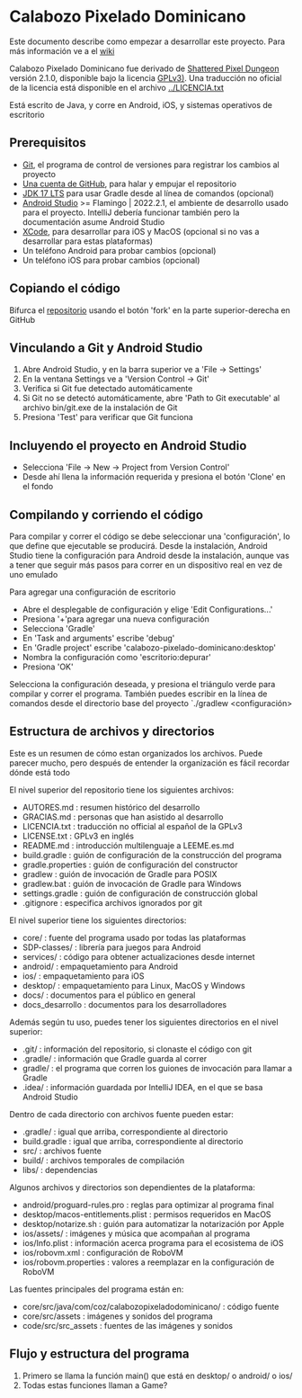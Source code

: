 # Calabozo Pixelado Dominicano

Este documento describe como empezar a desarrollar este proyecto. Para más información ve a el [wiki](https://github.com/coz-eduardo-hernandez/calabozo-pixelado-dominicano/wiki)

Calabozo Pixelado Dominicano fue derivado de [Shattered Pixel Dungeon](https://github.com/00-Evan/shattered-pixel-dungeon) versión 2.1.0, disponible bajo la licencia [GPLv3)](https://www.gnu.org/licenses/gpl-3.0.html). Una traducción no oficial de la licencia está disponible en el archivo [../LICENCIA.txt](../LICENCIA.txt)

Está escrito de Java, y corre en Android, iOS, y sistemas operativos de escritorio

## Prerequisitos
- [Git](https://git-scm.com/downloads), el programa de control de versiones para registrar los cambios al proyecto
- [Una cuenta de GitHub](https://github.com/), para halar y empujar el repositorio
- [JDK 17 LTS](https://www.oracle.com/java/technologies/downloads/#java17) para usar Gradle desde al línea de comandos (opcional)
- [Android Studio](https://developer.android.com/codelabs/basic-android-kotlin-compose-install-android-studio?hl=es-419#0) >= Flamingo | 2022.2.1, el ambiente de desarrollo usado para el proyecto. IntelliJ debería funcionar también pero la documentación asume Android Studio
- [XCode](https://developer.apple.com/xcode/), para desarrollar para iOS y MacOS (opcional si no vas a desarrollar para estas plataformas)
- Un teléfono Android para probar cambios (opcional)
- Un teléfono iOS para probar cambios (opcional)

## Copiando el código
Bifurca el [repositorio](https://github.com/coz-eduardo-hernandez/calabozo-pixelado-dominicano) usando el botón 'fork' en la parte superior-derecha en GitHub

## Vinculando a Git y Android Studio
1. Abre Android Studio, y en la barra superior ve a 'File -> Settings'
2. En la ventana Settings ve a 'Version Control -> Git'
3. Verifica si Git fue detectado automáticamente
4. Si Git no se detectó automáticamente, abre 'Path to Git executable' al archivo bin/git.exe de la instalación de Git
5. Presiona 'Test' para verificar que Git funciona

## Incluyendo el proyecto en Android Studio
- Selecciona 'File -> New -> Project from Version Control'
- Desde ahí llena la información requerida y presiona el botón 'Clone' en el fondo

## Compilando y corriendo el código
Para compilar y correr el código se debe seleccionar una 'configuración', lo que define que ejecutable se producirá. Desde la instalación, Android Studio tiene la configuración para Android desde la instalación, aunque vas a tener que seguir más pasos para correr en un dispositivo real en vez de uno emulado

Para agregar una configuración de escritorio
- Abre el desplegable de configuración y elige 'Edit Configurations...'
- Presiona '+'para agregar una nueva configuración
- Selecciona 'Gradle'
- En 'Task and arguments' escribe 'debug'
- En 'Gradle project' escribe 'calabozo-pixelado-dominicano:desktop'
- Nombra la configuración como 'escritorio:depurar'
- Presiona 'OK'

Selecciona la configuración deseada, y presiona el triángulo verde para compilar y correr el programa. También puedes escribir en la línea de comandos desde el directorio base del proyecto `./gradlew <configuración>

## Estructura de archivos y directorios
Este es un resumen de cómo estan organizados los archivos. Puede parecer mucho, pero después de entender la
organización es fácil recordar dónde está todo

El nivel superior del repositorio tiene los siguientes archivos:
- AUTORES.md : resumen histórico del desarrollo
- GRACIAS.md : personas que han asistido al desarrollo
- LICENCIA.txt : traducción no official al español de la GPLv3
- LICENSE.txt : GPLv3 en inglés
- README.md : introducción multilenguaje a LEEME.es.md
- build.gradle : guión de configuración de la construcción del programa
- gradle.properties : guión de configuración del constructor
- gradlew : guión de invocación de Gradle para POSIX
- gradlew.bat : guión de invocación de Gradle para Windows
- settings.gradle : guión de configuración de construcción global
- .gitignore : especifica archivos ignorados por git

El nivel superior tiene los siguientes directorios:
- core/ : fuente del programa usado por todas las plataformas
- SDP-classes/ : librería para juegos para Android
- services/ : código para obtener actualizaciones desde internet
- android/ : empaquetamiento para Android
- ios/ : empaquetamiento para iOS
- desktop/ : empaquetamiento para Linux, MacOS y Windows
- docs/ : documentos para el público en general
- docs_desarrollo : documentos para los desarrolladores

Además según tu uso, puedes tener los siguientes directorios en el nivel superior:
- .git/ : información del repositorio, si clonaste el código con git
- .gradle/ : información que Gradle guarda al correr
- gradle/ : el programa que corren los guiones de invocación para llamar a Gradle
- .idea/ : información guardada por IntelliJ IDEA, en el que se basa Android Studio

Dentro de cada directorio con archivos fuente pueden estar:
- .gradle/ : igual que arriba, correspondiente al directorio
- build.gradle : igual que arriba, correspondiente al directorio
- src/ : archivos fuente
- build/ : archivos temporales de compilación
- libs/ : dependencias

Algunos archivos y directorios son dependientes de la plataforma:
- android/proguard-rules.pro : reglas para optimizar al programa final
- desktop/macos-entitlements.plist : permisos requeridos en MacOS
- desktop/notarize.sh : guión para automatizar la notarización por Apple
- ios/assets/ : imágenes y música que acompañan al programa
- ios/Info.plist : información acerca programa para el ecosistema de iOS
- ios/robovm.xml : configuración de RoboVM
- ios/robovm.properties : valores a reemplazar en la configuración de RoboVM

Las fuentes principales del programa están en:
- core/src/java/com/coz/calabozopixeladodominicano/ : código fuente
- core/src/assets : imágenes y sonidos del programa
- code/src/src_assets : fuentes de las imágenes y sonidos

## Flujo y estructura del programa
1. Primero se llama la función main() que está en desktop/ o android/ o ios/
2. Todas estas funciones llaman a Game?
